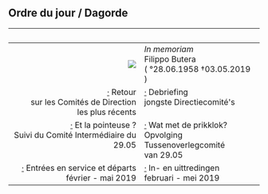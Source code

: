 <link rel="stylesheet" href="S2.css">

## Ordre du jour / Dagorde

| &nbsp; | &nbsp; |
| ---: | --- |
| ![](https://newdevprojects.github.io/publicinfo/S2/Filippo.png) | *In memoriam*<br>Filippo Butera<br>( °28.06.1958 &dagger;03.05.2019 ) |
| [&middot;]() Retour<br>sur les Comités de Direction<br>les plus récents | [&middot;]() Debriefing<br>jongste Directiecomité's<br>&nbsp; |
| [&middot;](20190604_CIC.md) Et la pointeuse ?<br>Suivi du Comité Intermédiaire du 29.05<br>&nbsp; | [&middot;](20190604_TOC.md) Wat met de prikklok?<br>Opvolging Tussenoverlegcomité<br>van 29.05 |
| [&middot;]() Entrées en service et départs<br>février - mai 2019 | [&middot;]() In- en uittredingen<br>februari - mei 2019 |



